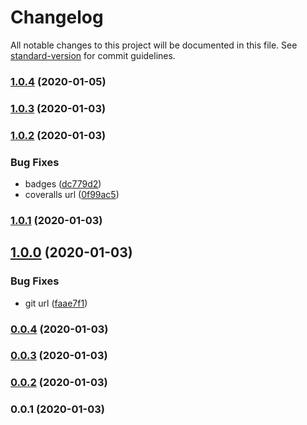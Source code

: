 # Changelog

All notable changes to this project will be documented in this file. See [standard-version](https://github.com/conventional-changelog/standard-version) for commit guidelines.

### [1.0.4](https://github.com/kikobeats/cold-start/compare/v1.0.3...v1.0.4) (2020-01-05)

### [1.0.3](https://github.com/kikobeats/cold-start/compare/v1.0.2...v1.0.3) (2020-01-03)

### [1.0.2](https://github.com/kikobeats/cold-start/compare/v1.0.1...v1.0.2) (2020-01-03)


### Bug Fixes

* badges ([dc779d2](https://github.com/kikobeats/cold-start/commit/dc779d23dc642f289f419abf5df5e28830f3135c))
* coveralls url ([0f99ac5](https://github.com/kikobeats/cold-start/commit/0f99ac59c8cdfe995482b852a08e3893ebcb01ae))

### [1.0.1](https://github.com/kikobeats/cold-start/compare/v0.0.5...v1.0.1) (2020-01-03)

## [1.0.0](https://github.com/kikobeats/cold-start/compare/v0.0.4...v1.0.0) (2020-01-03)

### Bug Fixes

* git url ([faae7f1](https://github.com/kikobeats/cold-start/commit/faae7f1053f9060fe68a4c2b9928b7175b89c1a5))

### [0.0.4](http://github.com///compare/v0.0.3...v0.0.4) (2020-01-03)

### [0.0.3](http://github.com///compare/v0.0.2...v0.0.3) (2020-01-03)

### [0.0.2](http://github.com///compare/v0.0.1...v0.0.2) (2020-01-03)

### 0.0.1 (2020-01-03)
